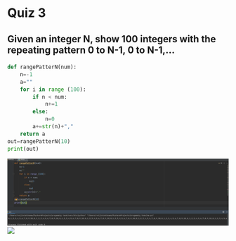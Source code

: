 # Quiz 3
## Given an integer N, show 100 integers with the repeating pattern 0 to N-1, 0 to N-1,... 

```.py
def rangePatterN(num):
    n=-1
    a=""
    for i in range (100):
        if n < num:
            n+=1
        else:
            n=0
        a+=str(n)+","
    return a
out=rangePatterN(10)
print(out)
```
![](quiz003out.png)
![](quiz003flow.jpeg)
